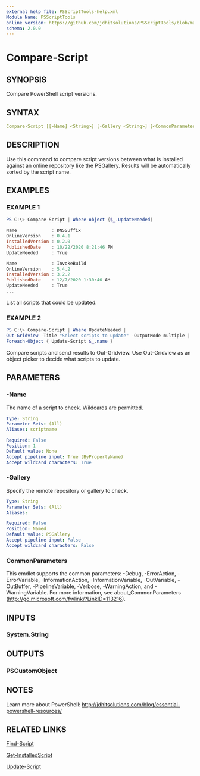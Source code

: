 ```yaml
---
external help file: PSScriptTools-help.xml
Module Name: PSScriptTools
online version: https://github.com/jdhitsolutions/PSScriptTools/blob/master/docs/Compare-Script.md
schema: 2.0.0
---
```


# Compare-Script

## SYNOPSIS

Compare PowerShell script versions.

## SYNTAX

```yaml
Compare-Script [[-Name] <String>] [-Gallery <String>] [<CommonParameters>]
```

## DESCRIPTION

Use this command to compare script versions between what is installed against an online repository like the PSGallery. Results will be automatically sorted by the script name.

## EXAMPLES

### EXAMPLE 1

```powershell
PS C:\> Compare-Script | Where-object {$_.UpdateNeeded}

Name             : DNSSuffix
OnlineVersion    : 0.4.1
InstalledVersion : 0.2.0
PublishedDate    : 10/22/2020 8:21:46 PM
UpdateNeeded     : True

Name             : InvokeBuild
OnlineVersion    : 5.4.2
InstalledVersion : 3.2.2
PublishedDate    : 12/7/2020 1:30:46 AM
UpdateNeeded     : True
...
```

List all scripts that could be updated.

### EXAMPLE 2

```powershell
PS C:\> Compare-Script | Where UpdateNeeded |
Out-Gridview -Title "Select scripts to update" -OutputMode multiple |
Foreach-Object { Update-Script $_.name }
```

Compare scripts and send results to Out-Gridview. Use Out-Gridview as an object picker to decide what scripts to update.

## PARAMETERS

### -Name

The name of a script to check. Wildcards are permitted.

```yaml
Type: String
Parameter Sets: (All)
Aliases: scriptname

Required: False
Position: 1
Default value: None
Accept pipeline input: True (ByPropertyName)
Accept wildcard characters: True
```

### -Gallery

Specify the remote repository or gallery to check.

```yaml
Type: String
Parameter Sets: (All)
Aliases:

Required: False
Position: Named
Default value: PSGallery
Accept pipeline input: False
Accept wildcard characters: False
```

### CommonParameters

This cmdlet supports the common parameters: -Debug, -ErrorAction, -ErrorVariable, -InformationAction, -InformationVariable, -OutVariable, -OutBuffer, -PipelineVariable, -Verbose, -WarningAction, and -WarningVariable.
For more information, see about_CommonParameters (http://go.microsoft.com/fwlink/?LinkID=113216).

## INPUTS

### System.String

## OUTPUTS

### PSCustomObject

## NOTES

Learn more about PowerShell: http://jdhitsolutions.com/blog/essential-powershell-resources/

## RELATED LINKS

[Find-Script]()

[Get-InstalledScript]()

[Update-Script]()
